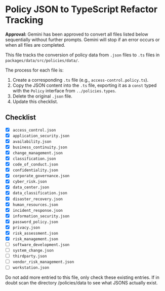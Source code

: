 # Policy JSON to TypeScript Refactor Tracking

**Approval:** Gemini has been approved to convert all files listed below sequentially without further prompts. Gemini will stop if an error occurs or when all files are completed.

This file tracks the conversion of policy data from `.json` files to `.ts` files in `packages/data/src/policies/data/`.

The process for each file is:
1. Create a corresponding `.ts` file (e.g., `access-control.policy.ts`).
2. Copy the JSON content into the `.ts` file, exporting it as a `const` typed with the `Policy` interface from `../policies.types`.
3. Delete the original `.json` file.
4. Update this checklist.

## Checklist

- [x] `access_control.json`
- [x] `application_security.json`
- [x] `availability.json`
- [x] `business_continuity.json`
- [x] `change_management.json`
- [x] `classification.json`
- [x] `code_of_conduct.json`
- [x] `confidentiality.json`
- [x] `corporate_governance.json`
- [x] `cyber_risk.json`
- [x] `data_center.json`
- [x] `data_classification.json`
- [x] `disaster_recovery.json`
- [x] `human_resources.json`
- [x] `incident_response.json`
- [x] `information_security.json`
- [x] `password_policy.json`
- [x] `privacy.json`
- [x] `risk_assessment.json`
- [x] `risk_management.json`
- [ ] `software_development.json`
- [ ] `system_change.json`
- [ ] `thirdparty.json`
- [ ] `vendor_risk_management.json`
- [ ] `workstation.json` 

Do not add more entried to this file, only check these existing entries. If in doubt scan the directory /policies/data to see what JSONS actually exist.